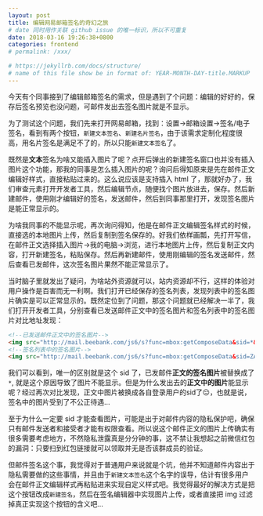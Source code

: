 ```yaml
---
layout: post
title: 编辑网易邮箱签名的奇幻之旅
# date 同时用作关联 github issue 的唯一标识，所以不可重复
date: 2018-03-16 19:26:38+0800
categories: frontend
# permalink: /xxx/

# https://jekyllrb.com/docs/structure/
# name of this file show be in format of: YEAR-MONTH-DAY-title.MARKUP
---
```



今天有个同事接到了编辑邮箱签名的需求，但是遇到了个问题：编辑的好好的，保存后签名预览也没问题，可邮件发出去签名图片就是不显示。  

为了测试这个问题，我们先来打开网易邮箱，找到：设置->邮箱设置->签名/电子签名，看到有两个按钮，`新建文本签名`、`新建名片签名`，由于该需求定制化程度很高，用名片签名是满足不了的，所以只能`新建文本签名`了。  

既然是**文本**签名为啥又能插入图片了呢？点开后弹出的新建签名窗口也并没有插入图片这个功能，那我的同事是怎么插入图片的呢？询问后得知原来是先在邮件正文编辑好样式，直接粘贴过来的。这么说应该是支持插入 html 了，那就好办了，我们审查元素打开开发者工具，然后编辑节点，随便找个图片放进去，保存。然后新建邮件，使用刚才编辑好的签名，发送邮件，然后到同事那里打开，发现签名图片是能正常显示的。  

为啥我同事的不能显示呢，再次询问得知，他是在邮件正文编辑签名样式的时候，直接选的本地图片上传，然后复制到签名保存的。好我们依样画瓢，先打开写信，在邮件正文选择插入图片->我的电脑->浏览，进行本地图片上传，然后复制正文内容，打开新建签名，粘贴保存。然后再新建邮件，使用刚编辑的签名发送邮件，然后查看已发邮件，这次签名图片果然不能正常显示了。  

当时脑子里就发出了疑问，为啥站外资源就可以，站内资源却不行，这样的体验对用户操作是百害而无一利啊。我们打开已经保存的签名列表，发现列表中的签名图片确实是可以正常显示的。既然定位到了问题，那这个问题就已经解决一半了，我们打开开发者工具，分别查看已发送邮件正文中的签名图片和签名列表中的签名图片对比地址发现：  

```html
<!--已发送邮件正文中的签名图片-->
<img src="http://mail.beebank.com/js6/s?func=mbox:getComposeData&sid=*&composeId=c:1521194812189&attachId=1&rnd=0.05406239073781283">
<!--签名列表中的签名图片-->
<img src="http://mail.beebank.com/js6/s?func=mbox:getComposeData&sid=ZAftzLLXiigwXhoDceXXKQVrHHRDIaKF&composeId=c:1521194812189&attachId=1&rnd=0.05406239073781283">
```

我们可以看到，唯一的区别就是这个 sid 了，已发邮件**正文的签名图片**被替换成了`*`, 就是这个原因导致了图片不能显示。但是为什么发出去的**正文中的图片**能显示呢？经过再次对比发现，正文中图片被换成各自登录用户的sid了😑，也就是说，签名中的图片受到了不公正待遇...

至于为什么一定要 sid 才能查看图片，可能是出于对邮件内容的隐私保护吧，确保只有邮件发送者和接受者才能有权限查看。所以说这个邮件正文的图片上传确实有很多需要考虑地方，不然隐私泄露真是分分钟的事，这不禁让我想起之前微信红包的漏洞：只要扫到红包链接就可以领取并无是否该群成员的验证。  

但邮件签名这个事，我觉得对于普通用户来说就是个坑，他并不知道邮件内容出于隐私需要做的这些事情，并且由于`新建文本签名`这个名字的误导，估计有很多用户会在邮件正文编辑样式再粘贴进来实现自定义样式吧。我觉得最好的解决方式是把这个按钮改成`新建签名`，然后在签名编辑器中实现图片上传，或者直接把 img 过滤掉真正实现这个按钮的含义吧...

